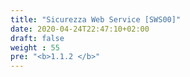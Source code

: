 ```yaml
---
title: "Sicurezza Web Service [SWS00]"
date: 2020-04-24T22:47:10+02:00
draft: false
weight : 55
pre: "<b>1.1.2 </b>"
---
```


 
